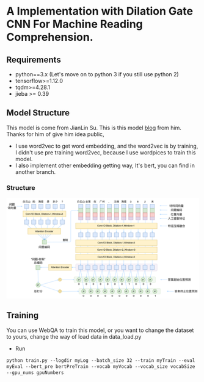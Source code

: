 # A Implementation with Dilation Gate CNN For Machine Reading Comprehension.

## Requirements
* python==3.x (Let's move on to python 3 if you still use python 2)
* tensorflow>=1.12.0
* tqdm>=4.28.1
* jieba >= 0.39

## Model Structure
This model is come from JianLin Su. This is this model [blog](https://spaces.ac.cn/archives/5409) from him. Thanks for him of give him idea public, 
* I use word2vec to get word embedding, and the word2vec is by training, I didn't use pre training word2vec, because I use wordpices to train this model. 
* I also implement other embedding getting way, It's bert, you can find in another branch.
### Structure
<img src="fig/structure.png">

## Training
You can use WebQA to train this model, or you want to change the dataset to yours, change the way of load data in data_load.py
* Run
```
python train.py --logdir myLog --batch_size 32 --train myTrain --eval myEval --bert_pre bertPreTrain --vocab myVocab --vocab_size vocabSize --gpu_nums gpuNumbers
```